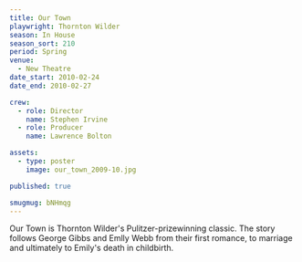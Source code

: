 ```yaml
---
title: Our Town
playwright: Thornton Wilder
season: In House
season_sort: 210
period: Spring
venue:
  - New Theatre
date_start: 2010-02-24
date_end: 2010-02-27

crew:
  - role: Director
    name: Stephen Irvine
  - role: Producer
    name: Lawrence Bolton

assets:
  - type: poster
    image: our_town_2009-10.jpg

published: true

smugmug: bNHmqg
---
```


Our Town is Thornton Wilder's Pulitzer-prizewinning classic. The story follows George Gibbs and Emlly Webb from their first romance, to marriage and ultimately to Emily's death in childbirth.
